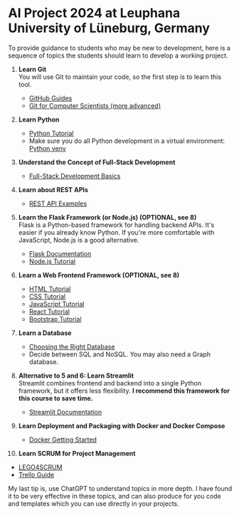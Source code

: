 # AI Project 2024 at Leuphana University of Lüneburg, Germany

To provide guidance to students who may be new to development, here is a sequence of topics the students should learn to develop a working project.

1. **Learn Git**  
   You will use Git to maintain your code, so the first step is to learn this tool.  
   - [GitHub Guides](https://github.com/git-guides)  
   - [Git for Computer Scientists (more advanced)](https://eagain.net/articles/git-for-computer-scientists/)

2. **Learn Python**  
   - [Python Tutorial](https://docs.python.org/3/tutorial/index.html)  
   - Make sure you do all Python development in a virtual environment: [Python venv](https://docs.python.org/3/library/venv.html)

3. **Understand the Concept of Full-Stack Development**  
   - [Full-Stack Development Basics](https://www.mongodb.com/resources/basics/full-stack-development)

4. **Learn about REST APIs**  
   - [REST API Examples](https://blog.postman.com/rest-api-examples/)

5. **Learn the Flask Framework (or Node.js) (OPTIONAL, see 8)**  
   Flask is a Python-based framework for handling backend APIs. It's easier if you already know Python. If you're more comfortable with JavaScript, Node.js is a good alternative.  
   - [Flask Documentation](https://flask.palletsprojects.com/)  
   - [Node.js Tutorial](https://www.w3schools.com/nodejs/)

6. **Learn a Web Frontend Framework (OPTIONAL, see 8)**  
   - [HTML Tutorial](https://www.w3schools.com/html/default.asp)  
   - [CSS Tutorial](https://www.w3schools.com/css/default.asp)  
   - [JavaScript Tutorial](https://www.w3schools.com/js/default.asp)  
   - [React Tutorial](https://www.w3schools.com/react/default.asp)  
   - [Bootstrap Tutorial](https://www.w3schools.com/bootstrap/bootstrap_ver.asp)

7. **Learn a Database**  
   - [Choosing the Right Database](https://www.geeksforgeeks.org/how-to-choose-the-right-database-for-your-application/)  
   - Decide between SQL and NoSQL. You may also need a Graph database.

8. **Alternative to 5 and 6: Learn Streamlit**  
   Streamlit combines frontend and backend into a single Python framework, but it offers less flexibility. **I recommend this framework for this course to save time.**  
   - [Streamlit Documentation](https://docs.streamlit.io/develop/tutorials)

9. **Learn Deployment and Packaging with Docker and Docker Compose**  
   - [Docker Getting Started](https://docs.docker.com/get-started/)

10. **Learn SCRUM for Project Management**  
   - [LEGO4SCRUM](https://www.lego4scrum.com/)  
   - [Trello Guide](https://trello.com/guide)


My last tip is, use ChatGPT to understand topics in more depth. I have found it to be very effective in these topics, and can also produce for you code and templates which you can use directly in your projects.
